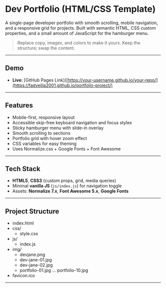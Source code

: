 # Dev Portfolio (HTML/CSS Template)

A single-page developer portfolio with smooth scrolling, mobile navigation, and a responsive grid for projects. Built with semantic HTML, CSS custom properties, and a small amount of JavaScript for the hamburger menu.

> Replace copy, images, and colors to make it yours. Keep the structure; swap the content.

---

## Demo

- **Live:** [GitHub Pages Link]([https://your-username.github.io/your-repo/](https://fadyeilia2001.github.io/portfolio-project/)  
---

## Features

- Mobile-first, responsive layout  
- Accessible skip-free keyboard navigation and focus styles  
- Sticky hamburger menu with slide-in overlay  
- Smooth scrolling to sections  
- Portfolio grid with hover zoom effect  
- CSS variables for easy theming  
- Uses Normalize.css + Google Fonts + Font Awesome  

---

## Tech Stack

- **HTML5**, **CSS3** (custom props, grid, media queries)  
- Minimal **vanilla JS** (`js/index.js`) for navigation toggle  
- Assets: **Normalize 7.x**, **Font Awesome 5.x**, **Google Fonts**

---

## Project Structure
- index.html
- css/
  - style.css
- js/
  - index.js
- img/
  - devjane.png
  - dev-jane-01.jpg
  - dev-jane-02.jpg
  - portfolio-01.jpg ... portfolio-10.jpg
- favicon.ico

---

